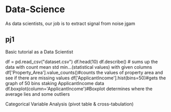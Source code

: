 # Data-Science
As data scientists, our job is to extract signal from noise
jgam

## pj1
Basic tutorial as a Data Scientist

df = pd.read_csv("dataset.csv")
df.head(10)
df.describe() # sums up the data with count mean std min...(statistical values) with given columns
df['Property_Area'].value_counts()#counts the values of property area and see if there are missing values
df['ApplicantIncome'].hist(bins=50)#gets the graph of 50 bins staking ApplicantIncome data
df.boxplot(column='ApplicantIncome')#Boxplot determines where the average lies and some outliers

Categorical Variable Analysis (pivot table & cross-tabulation)
